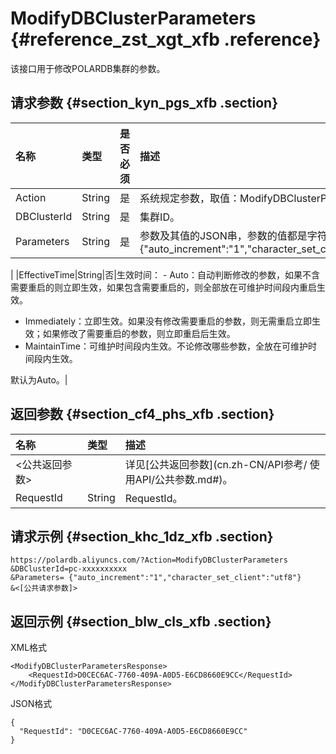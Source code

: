 # ModifyDBClusterParameters {#reference_zst_xgt_xfb .reference}

该接口用于修改POLARDB集群的参数。

## 请求参数 {#section_kyn_pgs_xfb .section}

|名称|类型|是否必须|描述|
|:-|:-|:---|:-|
|Action|String|是|系统规定参数，取值：ModifyDBClusterParameters。|
|DBClusterId|String|是|集群ID。|
|Parameters|String|是|参数及其值的JSON串，参数的值都是字符串类型： \{"auto\_increment":"1","character\_set\_client":"utf8"\}

 |
|EffectiveTime|String|否|生效时间： -   Auto：自动判断修改的参数，如果不含需要重启的则立即生效，如果包含需要重启的，则全部放在可维护时间段内重启生效。
-   Immediately：立即生效。如果没有修改需要重启的参数，则无需重启立即生效；如果修改了需要重启的参数，则立即重启后生效。
-   MaintainTime：可维护时间段内生效。不论修改哪些参数，全放在可维护时间段内生效。

 默认为Auto。|

## 返回参数 {#section_cf4_phs_xfb .section}

|名称|类型|描述|
|:-|:-|:-|
|<公共返回参数\>| |详见[公共返回参数](cn.zh-CN/API参考/ 使用API/公共参数.md#)。|
|RequestId|String|RequestId。|

## 请求示例 {#section_khc_1dz_xfb .section}

```
https://polardb.aliyuncs.com/?Action=ModifyDBClusterParameters
&DBClusterId=pc-xxxxxxxxxx
&Parameters= {"auto_increment":"1","character_set_client":"utf8"}
&<[公共请求参数]>
```

## 返回示例 {#section_blw_cls_xfb .section}

XML格式

```
<ModifyDBClusterParametersResponse>  
	<RequestId>D0CEC6AC-7760-409A-A0D5-E6CD8660E9CC</RequestId>
</ModifyDBClusterParametersResponse>
```

JSON格式

```
{
  "RequestId": "D0CEC6AC-7760-409A-A0D5-E6CD8660E9CC"
}
```

